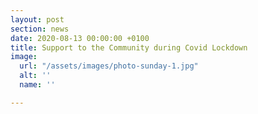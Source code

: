 ```yaml
---
layout: post
section: news
date: 2020-08-13 00:00:00 +0100
title: Support to the Community during Covid Lockdown
image:
  url: "/assets/images/photo-sunday-1.jpg"
  alt: ''
  name: ''

---
```

